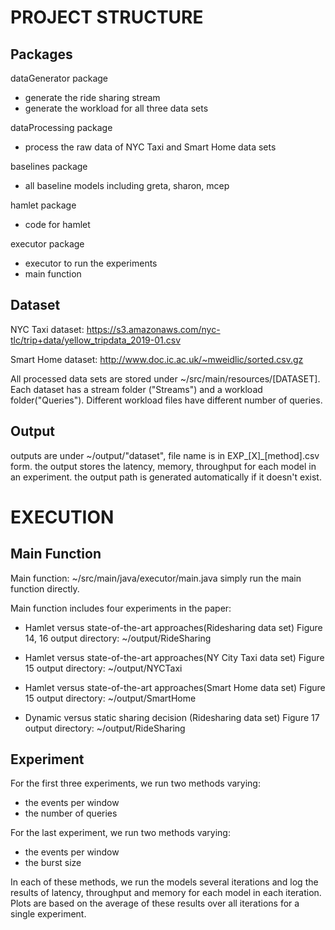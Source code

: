 PROJECT STRUCTURE
====

Packages
----
dataGenerator package
* generate the ride sharing stream
* generate the workload for all three data sets

dataProcessing package
* process the raw data of NYC Taxi and Smart Home data sets

baselines package
* all baseline models including greta, sharon, mcep

hamlet package
* code for hamlet

executor package
* executor to run the experiments
* main function

Dataset
----

 NYC Taxi dataset: https://s3.amazonaws.com/nyc-tlc/trip+data/yellow_tripdata_2019-01.csv
 
 Smart Home dataset: http://www.doc.ic.ac.uk/~mweidlic/sorted.csv.gz

 All processed data sets are stored under ~/src/main/resources/[DATASET].
 Each dataset has a stream folder ("Streams") and a workload folder("Queries").
 Different workload files have different number of queries.

Output
----

 outputs are under ~/output/"dataset", file name is in EXP_[X]_[method].csv form.
 the output stores the latency, memory, throughput for each model in an experiment.
 the output path is generated automatically if it doesn't exist.


EXECUTION
====

Main Function
----


 Main function: ~/src/main/java/executor/main.java
 simply run the main function directly.

 Main function includes four experiments in the paper:
 * Hamlet versus state-of-the-art approaches(Ridesharing data set)
     Figure 14, 16
     output directory: ~/output/RideSharing

 * Hamlet versus state-of-the-art approaches(NY City Taxi data set)
     Figure 15
     output directory: ~/output/NYCTaxi

 * Hamlet versus state-of-the-art approaches(Smart Home data set)
     Figure 15
     output directory: ~/output/SmartHome

 * Dynamic versus static sharing decision (Ridesharing data set)
     Figure 17
     output directory: ~/output/RideSharing

Experiment
----
    
 For the first three experiments, we run two methods varying:
* the events per window
* the number of queries

 For the last experiment, we run two methods varying:
* the events per window
* the burst size


 In each of these methods, we run the models several iterations and log the results of latency, throughput and memory for each model in each iteration.
 Plots are based on the average of these results over all iterations for a single experiment.

